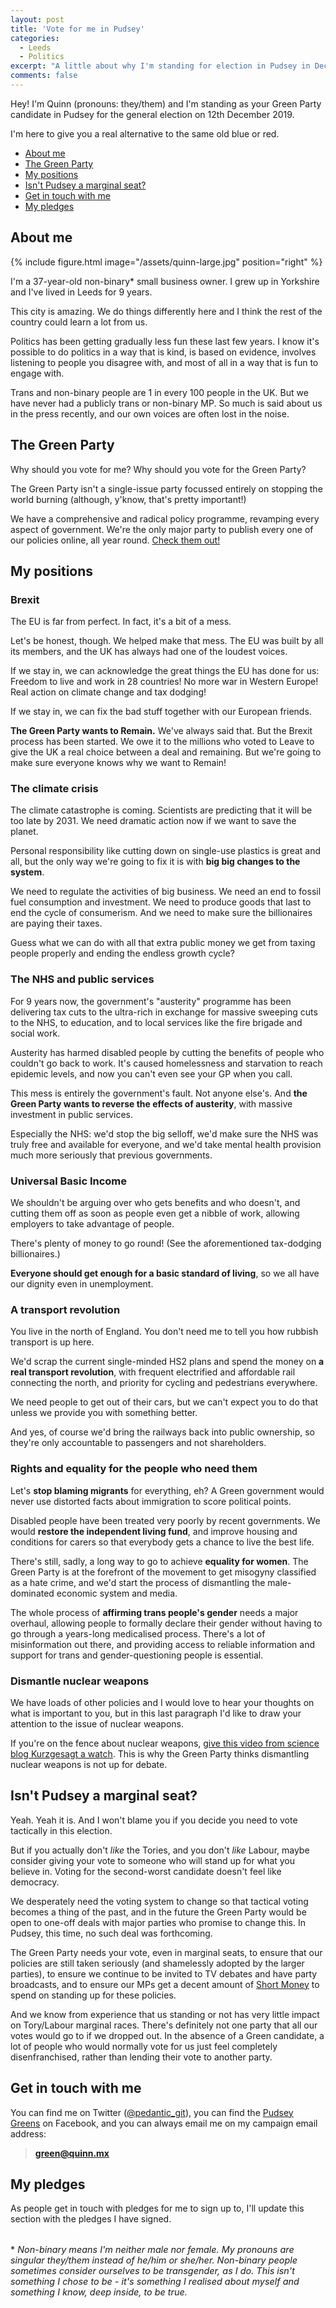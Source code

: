 ```yaml
---
layout: post
title: 'Vote for me in Pudsey'
categories:
  - Leeds
  - Politics
excerpt: "A little about why I'm standing for election in Pudsey in December 2019 and why I think you should vote for me."
comments: false
---
```


Hey! I'm Quinn (pronouns: they/them) and I'm standing as your Green Party candidate in Pudsey for the general election on 12th December 2019.

I'm here to give you a real alternative to the same old blue or red.

* [About me](#about-me)
* [The Green Party](#the-green-party)
* [My positions](#my-positions)
* [Isn't Pudsey a marginal seat?](#isnt-pudsey-a-marginal-seat)
* [Get in touch with me](#get-in-touch-with-me)
* [My pledges](#my-pledges)

## About me

{% include figure.html image="/assets/quinn-large.jpg" position="right" %}

I'm a 37-year-old non-binary* small business owner. I grew up in Yorkshire and I've lived in Leeds for 9 years.

This city is amazing. We do things differently here and I think the rest of the country could learn a lot from us.

Politics has been getting gradually less fun these last few years. I know it's possible to do politics in a way that is kind, is based on evidence, involves listening to people you disagree with, and most of all in a way that is fun to engage with.

Trans and non-binary people are 1 in every 100 people in the UK. But we have never had a publicly trans or non-binary MP. So much is said about us in the press recently, and our own voices are often lost in the noise.

## The Green Party

Why should you vote for me? Why should you vote for the Green Party?

The Green Party isn't a single-issue party focussed entirely on stopping the world burning (although, y'know, that's pretty important!)

We have a comprehensive and radical policy programme, revamping every aspect of government. We're the only major party to publish every one of our policies online, all year round. [Check them out!](https://policy.greenparty.org.uk/)

## My positions

### Brexit

The EU is far from perfect. In fact, it's a bit of a mess.

Let's be honest, though. We helped make that mess. The EU was built by all its members, and the UK has always had one of the loudest voices.

If we stay in, we can acknowledge the great things the EU has done for us: Freedom to live and work in 28 countries! No more war in Western Europe! Real action on climate change and tax dodging!

If we stay in, we can fix the bad stuff together with our European friends.

**The Green Party wants to Remain.** We've always said that. But the Brexit process has been started. We owe it to the millions who voted to Leave to give the UK a real choice between a deal and remaining. But we're going to make sure everyone knows why we want to Remain!

### The climate crisis

The climate catastrophe is coming. Scientists are predicting that it will be too late by 2031. We need dramatic action now if we want to save the planet.

Personal responsibility like cutting down on single-use plastics is great and all, but the only way we're going to fix it is with **big big changes to the system**.

We need to regulate the activities of big business. We need an end to fossil fuel consumption and investment. We need to produce goods that last to end the cycle of consumerism. And we need to make sure the billionaires are paying their taxes.

Guess what we can do with all that extra public money we get from taxing people properly and ending the endless growth cycle?

### The NHS and public services

For 9 years now, the government's "austerity" programme has been delivering tax cuts to the ultra-rich in exchange for massive sweeping cuts to the NHS, to education, and to local services like the fire brigade and social work.

Austerity has harmed disabled people by cutting the benefits of people who couldn't go back to work. It's caused homelessness and starvation to reach epidemic levels, and now you can't even see your GP when you call.

This mess is entirely the government's fault. Not anyone else's. And **the Green Party wants to reverse the effects of austerity**, with massive investment in public services.

Especially the NHS: we'd stop the big selloff, we'd make sure the NHS was truly free and available for everyone, and we'd take mental health provision much more seriously that previous governments.

### Universal Basic Income

We shouldn't be arguing over who gets benefits and who doesn't, and cutting them off as soon as people even get a nibble of work, allowing employers to take advantage of people.

There's plenty of money to go round! (See the aforementioned tax-dodging billionaires.)

**Everyone should get enough for a basic standard of living**, so we all have our dignity even in unemployment.

### A transport revolution

You live in the north of England. You don't need me to tell you how rubbish transport is up here.

We'd scrap the current single-minded HS2 plans and spend the money on **a real transport revolution**, with frequent electrified and affordable rail connecting the north, and priority for cycling and pedestrians everywhere.

We need people to get out of their cars, but we can't expect you to do that unless we provide you with something better.

And yes, of course we'd bring the railways back into public ownership, so they're only accountable to passengers and not shareholders.

### Rights and equality for the people who need them

Let's **stop blaming migrants** for everything, eh? A Green government would never use distorted facts about immigration to score political points.

Disabled people have been treated very poorly by recent governments. We would **restore the independent living fund**, and improve housing and conditions for carers so that everybody gets a chance to live the best life.

There's still, sadly, a long way to go to achieve **equality for women**. The Green Party is at the forefront of the movement to get misogyny classified as a hate crime, and we'd start the process of dismantling the male-dominated economic system and media.

The whole process of **affirming trans people's gender** needs a major overhaul, allowing people to formally declare their gender without having to go through a years-long medicalised process. There's a lot of misinformation out there, and providing access to reliable information and support for trans and gender-questioning people is essential.

### Dismantle nuclear weapons

We have loads of other policies and I would love to hear your thoughts on what is important to you, but in this last paragraph I'd like to draw your attention to the issue of nuclear weapons.

If you're on the fence about nuclear weapons, [give this video from science blog Kurzgesagt a watch](https://www.youtube.com/watch?v=5iPH-br_eJQ). This is why the Green Party thinks dismantling nuclear weapons is not up for debate.

## Isn't Pudsey a marginal seat?

Yeah. Yeah it is. And I won't blame you if you decide you need to vote tactically in this election.

But if you actually don't *like* the Tories, and you don't *like* Labour, maybe consider giving your vote to someone who will stand up for what you believe in. Voting for the second-worst candidate doesn't feel like democracy.

We desperately need the voting system to change so that tactical voting becomes a thing of the past, and in the future the Green Party would be open to one-off deals with major parties who promise to change this. In Pudsey, this time, no such deal was forthcoming.

The Green Party needs your vote, even in marginal seats, to ensure that our policies are still taken seriously (and shamelessly adopted by the larger parties), to ensure we continue to be invited to TV debates and have party broadcasts, and to ensure our MPs get a decent amount of [Short Money](https://en.wikipedia.org/wiki/Short_Money) to spend on standing up for these policies.

And we know from experience that us standing or not has very little impact on Tory/Labour marginal races. There's definitely not one party that all our votes would go to if we dropped out. In the absence of a Green candidate, a lot of people who would normally vote for us just feel completely disenfranchised, rather than lending their vote to another party.

## Get in touch with me

You can find me on Twitter ([@pedantic_git](https://twitter.com/pedantic_git/)), you can find the [Pudsey Greens](https://www.facebook.com/pudseygreens/) on Facebook, and you can always email me on my campaign email address:

> [**green@quinn.mx**](mailto:green@quinn.mx)

## My pledges

As people get in touch with pledges for me to sign up to, I'll update this section with the pledges I have signed.

<p style="font-size: 0.9rem; margin-top: 2rem">* <em>Non-binary means I'm neither male nor female. My pronouns are singular they/them instead of he/him or she/her. Non-binary people sometimes consider ourselves to be transgender, as I do. This isn't something I chose to be - it's something I realised about myself and something I know, deep inside, to be true.</em></p>
